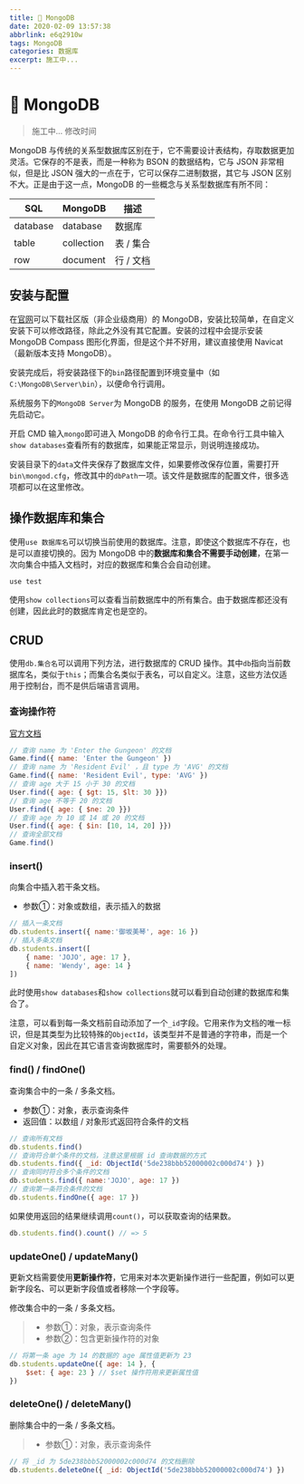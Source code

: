 ```yaml
---
title: 🔐 MongoDB
date: 2020-02-09 13:57:38
abbrlink: e6q2910w
tags: MongoDB
categories: 数据库
excerpt: 施工中...
---
```


# 🔐 MongoDB

> 施工中... 修改时间

MongoDB 与传统的关系型数据库区别在于，它不需要设计表结构，存取数据更加灵活。它保存的不是表，而是一种称为 BSON 的数据结构，它与 JSON 非常相似，但是比 JSON 强大的一点在于，它可以保存二进制数据，其它与 JSON 区别不大。正是由于这一点，MongoDB 的一些概念与关系型数据库有所不同：

| SQL | MongoDB | 描述 |
| --- | --- | --- |
| database | database | 数据库 |
| table | collection | 表 / 集合 |
| row | document | 行 / 文档 |

## 安装与配置

在[官网](https://www.mongodb.com/download-center/community)可以下载社区版（非企业级商用）的 MongoDB，安装比较简单，在自定义安装下可以修改路径，除此之外没有其它配置。安装的过程中会提示安装 MongoDB Compass 图形化界面，但是这个并不好用，建议直接使用 Navicat（最新版本支持 MongoDB）。

安装完成后，将安装路径下的`bin`路径配置到环境变量中（如`C:\MongoDB\Server\bin`），以便命令行调用。

系统服务下的`MongoDB Server`为 MongoDB 的服务，在使用 MongoDB 之前记得先启动它。

开启 CMD 输入`mongo`即可进入 MongoDB 的命令行工具。在命令行工具中输入`show databases`查看所有的数据库，如果能正常显示，则说明连接成功。

安装目录下的`data`文件夹保存了数据库文件，如果要修改保存位置，需要打开`bin\mongod.cfg`，修改其中的`dbPath`一项。该文件是数据库的配置文件，很多选项都可以在这里修改。

## 操作数据库和集合

使用`use 数据库名`可以切换当前使用的数据库。注意，即使这个数据库不存在，也是可以直接切换的。因为 MongoDB 中的**数据库和集合不需要手动创建**，在第一次向集合中插入文档时，对应的数据库和集合会自动创建。

```js
use test
```

使用`show collections`可以查看当前数据库中的所有集合。由于数据库都还没有创建，因此此时的数据库肯定也是空的。

## CRUD

使用`db.集合名`可以调用下列方法，进行数据库的 CRUD 操作。其中`db`指向当前数据库名，类似于`this`；而集合名类似于表名，可以自定义。注意，这些方法仅适用于控制台，而不是供后端语言调用。

### 查询操作符

[官方文档](https://docs.mongodb.com/manual/reference/operator/query/)

```js
// 查询 name 为 'Enter the Gungeon' 的文档
Game.find({ name: 'Enter the Gungeon' })
// 查询 name 为 'Resident Evil' ，且 type 为 'AVG' 的文档
Game.find({ name: 'Resident Evil', type: 'AVG' })
// 查询 age 大于 15 小于 30 的文档
User.find({ age: { $gt: 15, $lt: 30 }})
// 查询 age 不等于 20 的文档
User.find({ age: { $ne: 20 }})
// 查询 age 为 10 或 14 或 20 的文档 
User.find({ age: { $in: [10, 14, 20] }})
// 查询全部文档
Game.find()
```

### insert()

向集合中插入若干条文档。

* 参数①：对象或数组，表示插入的数据

```js
// 插入一条文档
db.students.insert({ name:'御坂美琴', age: 16 })
// 插入多条文档
db.students.insert([
	{ name: 'JOJO', age: 17 },
	{ name: 'Wendy', age: 14 }
])
```

此时使用`show databases`和`show collections`就可以看到自动创建的数据库和集合了。

注意，可以看到每一条文档前自动添加了一个`_id`字段。它用来作为文档的唯一标识，但是其类型为比较特殊的`ObjectId`，该类型并不是普通的字符串，而是一个自定义对象，因此在其它语言查询数据库时，需要额外的处理。

### find() / findOne()

查询集合中的一条 / 多条文档。

* 参数①：对象，表示查询条件
* 返回值：以数组 / 对象形式返回符合条件的文档

```js
// 查询所有文档
db.students.find()
// 查询符合单个条件的文档，注意这里根据 id 查询数据的方式
db.students.find({ _id: ObjectId('5de238bbb52000002c000d74') })
// 查询同时符合多个条件的文档
db.students.find({ name:'JOJO', age: 17 })
// 查询第一条符合条件的文档
db.students.findOne({ age: 17 })
```

如果使用返回的结果继续调用`count()`，可以获取查询的结果数。

```js
db.students.find().count() // => 5
```

### updateOne() / updateMany()

更新文档需要使用**更新操作符**，它用来对本次更新操作进行一些配置，例如可以更新字段名、可以更新字段值或者移除一个字段等。

修改集合中的一条 / 多条文档。

> * 参数①：对象，表示查询条件
> * 参数②：包含更新操作符的对象

```js
// 将第一条 age 为 14 的数据的 age 属性值更新为 23
db.students.updateOne({ age: 14 }, {
	$set: { age: 23 } // $set 操作符用来更新属性值
})
```

### deleteOne() / deleteMany()

删除集合中的一条 / 多条文档。

> * 参数①：对象，表示查询条件

```js
// 将 _id 为 5de238bbb52000002c000d74 的文档删除
db.students.deleteOne({ _id: ObjectId('5de238bbb52000002c000d74') })
```